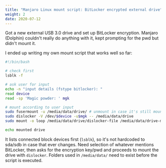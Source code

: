 ```yaml
---
title: "Manjaro Linux mount script: BitLocker encrypted external drive"
weight: 2
date: 2020-07-12
---
```


Got a new external USB 3.0 drive and set up BitLocker encryption. Manjaro (Dolphin) couldn't really do anything with it, kept prompting for the pwd but didn't mount it.

I ended up writing my own mount script that works well so far:

```bash
#!/bin/bash

# check first
lsblk -f

# ask user for input
echo -n "input details (fstype bitlocker): "
read device
read -sp 'Magic powder: ' mgk

# mount according to user input
sudo fusermount -u /media/data/drive/ # unmount in case it's still mounted for some reason
sudo dislocker -V /dev/$device -u$mgk -- /media/data/drive
sudo mount -o loop /media/data/drive/dislocker-file /media/data/drive-mnt

echo mounted drive
```

It lists connected block devices first (`lsblk`), so it's not hardcoded to sda/sdb in case that ever changes. Need selection of whatever mentions BitLocker, then asks for the encryption key/pwd and proceeds to mount the drive with `dislocker`. Folders used in `/media/data/` need to exist before the script is executed.